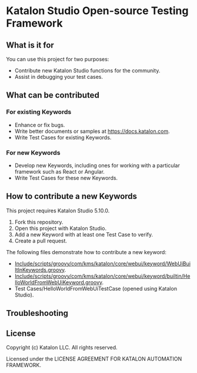 # Katalon Studio Open-source Testing Framework


## What is it for

You can use this project for two purposes:
* Contribute new Katalon Studio functions for the community.
* Assist in debugging your test cases.

## What can be contributed

### For existing Keywords
* Enhance or fix bugs.
* Write better documents or samples at https://docs.katalon.com.
* Write Test Cases for existing Keywords.

### For new Keywords
* Develop new Keywords, including ones for working with a particular framework such as React or Angular.
* Write Test Cases for these new Keywords.

## How to contribute a new Keywords

This project requires Katalon Studio 5.10.0.

1. Fork this repository.
2. Open this project with Katalon Studio.
3. Add a new Keyword with at least one Test Case to verify.
4. Create a pull request.

The following files demonstrate how to contribute a new keyword:
* [Include/scripts/groovy/com/kms/katalon/core/webui/keyword/WebUiBuiltInKeywords.groovy](Include/scripts/groovy/com/kms/katalon/core/webui/keyword/WebUiBuiltInKeywords.groovy).
* [Include/scripts/groovy/com/kms/katalon/core/webui/keyword/builtin/HelloWorldFromWebUiKeyword.groovy](Include/scripts/groovy/com/kms/katalon/core/webui/keyword/builtin/HelloWorldFromWebUiKeyword.groovy).
* Test Cases/HelloWorldFromWebUiTestCase (opened using Katalon Studio).

## Troubleshooting

## License

Copyright (c) Katalon LLC. All rights reserved.

Licensed under the LICENSE AGREEMENT FOR KATALON AUTOMATION FRAMEWORK.
